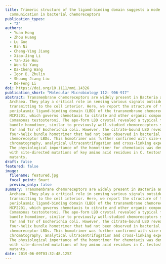 ```yaml
---
title: Trimeric structure of the ligand-binding domain suggests a mode of
  communication in bacterial chemoreceptors
publication_types:
  - "2"
authors:
  - Yuan Hong
  - Zhou Huang
  - Lu Guo
  - Bin Ni
  - Cheng-Ying Jiang
  - Xiao-Jing Li
  - Yan-Jie Hou
  - Wen-Si Yang
  - Da-Cheng Wang
  - Igor B. Zhulin
  - Shuang-Jiang Liu
  - De-Feng Li
doi: https://doi.org/10.1111/mmi.14326
publication_short: "Molecular Microbiology 112: 906-917"
abstract: Transmembrane chemoreceptors are widely present in Bacteria and
  Archaea. They play a critical role in sensing various signals outside and
  transmitting to the cell interior. Here, we report the structure of the
  periplasmic ligand-binding domain (LBD) of the transmembrane chemoreceptor
  MCP2201, which governs chemotaxis to citrate and other organic compounds in
  Comamonas testosteroni. The apo-form LBD crystal revealed a typical four-helix
  bundle homodimer, similar to previously well-studied chemoreceptors such as
  Tar and Tsr of Escherichia coli. However, the citrate-bound LBD revealed a
  four-helix bundle homotrimer that had not been observed in bacterial
  chemoreceptor LBDs. This homotrimer was further confirmed with size-exclusion
  chromatography, analytical ultracentrifugation and cross-linking experiments.
  The physiological importance of the homotrimer for chemotaxis was demonstrated
  with site-directed mutations of key amino acid residues in C. testosteroni
  mutants.
draft: false
featured: false
image:
  filename: featured.jpg
  focal_point: Smart
  preview_only: false
summary: Transmembrane chemoreceptors are widely present in Bacteria and
  Archaea. They play a critical role in sensing various signals outside and
  transmitting to the cell interior. Here, we report the structure of the
  periplasmic ligand-binding domain (LBD) of the transmembrane chemoreceptor
  MCP2201, which governs chemotaxis to citrate and other organic compounds in
  Comamonas testosteroni. The apo-form LBD crystal revealed a typical four-helix
  bundle homodimer, similar to previously well-studied chemoreceptors such as
  Tar and Tsr of Escherichia coli. However, the citrate-bound LBD revealed a
  four-helix bundle homotrimer that had not been observed in bacterial
  chemoreceptor LBDs. This homotrimer was further confirmed with size-exclusion
  chromatography, analytical ultracentrifugation and cross-linking experiments.
  The physiological importance of the homotrimer for chemotaxis was demonstrated
  with site-directed mutations of key amino acid residues in C. testosteroni
  mutants.
date: 2019-06-09T03:32:48.125Z
---
```

